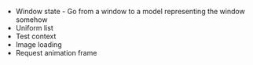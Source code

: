 - Window state - Go from a window to a model representing the window somehow
- Uniform list
- Test context
- Image loading
- Request animation frame
